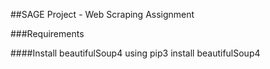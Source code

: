 ##SAGE Project - Web Scraping Assignment

###Requirements

####Install beautifulSoup4 using pip3 install beautifulSoup4